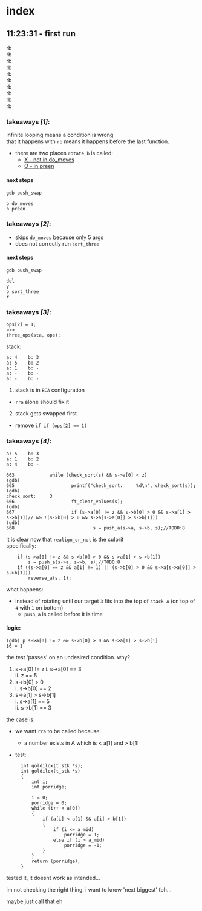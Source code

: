 #	index

##	11:23:31	-	first run
rb  
rb  
rb  
rb  
rb  
rb  
rb  
rb  
rb  
rb  

###	takeaways *[1]*:
infinite looping means a condition is wrong  
that it happens with `rb` means it happens before the last function.  
- there are two places `rotate_b` is called:
  - [X - not in do_moves](execute.c#L644)
  - [O - in preen](execute.c#L735)
####	next steps
`gdb push_swap`
	
	b do_moves
	b preen
###	takeaways *[2]*:
-	skips `do_moves` because only 5 args
-	does not correctly run `sort_three`
####	next steps
`gdb push_swap`  
	
	del
	y
	b sort_three
	r
###	takeaways *[3]*:

	ops[2] = 1;
	>>>
	three_ops(sta, ops);

stack:

	a: 4    b: 3
	a: 5    b: 2
	a: 1    b: -
	a: -    b: -
	a: -    b: -

1. stack is in `BCA` configuration
- `rra` alone should fix it
2. stack gets swapped first
- remove `if if (ops[2] == 1)`
###	takeaways *[4]*:  

	a: 5    b: 3
	a: 1    b: 2
	a: 4    b: -

	663             while (check_sort(s) && s->a[0] < z)
	(gdb) 
	665                     printf("check_sort:     %d\n", check_sort(s));
	(gdb) 
	check_sort:     3
	666                     ft_clear_values(s);
	(gdb) 
	667                     if (s->a[0] != z && s->b[0] > 0 && s->a[1] > s->b[1])// && !(s->b[0] > 0 && s->a[s->a[0]] > s->b[1]))
	(gdb) 
	668                             s = push_a(s->a, s->b, s);//TODO:8


it is clear now that `realign_or_not` is the culprit  
specifically:

		if (s->a[0] != z && s->b[0] > 0 && s->a[1] > s->b[1])
			s = push_a(s->a, s->b, s);//TODO:8
		if ((s->a[0] == z && a[1] != 1) || (s->b[0] > 0 && s->a[s->a[0]] > s->b[1]))
			reverse_a(s, 1);

what happens:
- instead of rotating until our target `3` fits into the top of `stack A` (on top of `4` with `1` on bottom)
  - `push_a` is called before it is time

####	logic:
	(gdb) p s->a[0] != z && s->b[0] > 0 && s->a[1] > s->b[1]
	$6 = 1

the test 'passes' on an undesired condition. why?
1. s->a[0] != z
  i. s->a[0] == 3  
  ii. z == 5
2. s->b[0] > 0  
  i. s->b[0] == 2  
3. s->a[1] > s->b[1]  
  i. s->a[1] == 5  
  ii. s->b[1] == 3  

the case is:  
- we want `rra` to be called because:
  - a number exists in A which is < a[1] and > b[1]
- test:

		int	goldilox(t_stk *s);
		int	goldilox(t_stk *s)
		{
			int	i;
			int	porridge;

			i = 0;
			porridge = 0;
			while (i++ < a[0])
			{
				if (a[i] < a[1] && a[i] > b[1])
				{
					if (i <= a_mid)
						porridge = 1;
					else if (i > a_mid)
						porridge = -1;
				}
			}
			return (porridge);
		}


tested it, it doesnt work as intended...

im not checking the right thing. i want to know 'next biggest' tbh...

maybe just call that eh